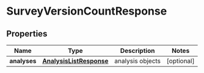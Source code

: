 
# SurveyVersionCountResponse

## Properties
Name | Type | Description | Notes
------------ | ------------- | ------------- | -------------
**analyses** | [**AnalysisListResponse**](AnalysisListResponse.md) | analysis objects |  [optional]



